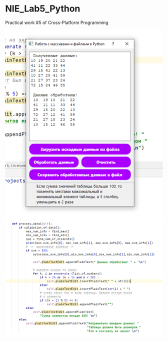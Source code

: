 # NIE_Lab5_Python
Practical work #5 of Cross-Platform Programming

![Screenshot](Screenshot_1.png)
![Screenshot](Screenshot_2.png)
